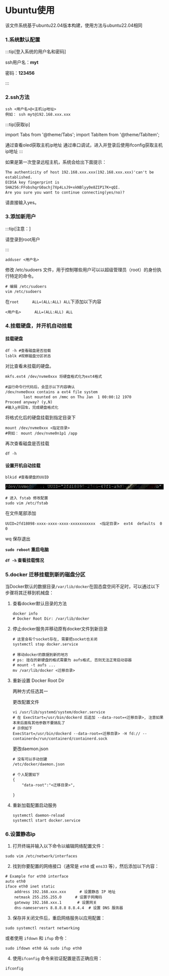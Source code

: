 # Ubuntu使用

该文件系统基于ubuntu22.04版本构建，使用方法与ubuntu22.04相同

### 1.系统默认配置

:::tip[登入系统的用户名和密码]


ssh用户名：**myt**

密码：**123456**


:::

### 2.ssh方法
```
ssh <用户名>@<主机ip地址>
例如： ssh myt@192.168.xxx.xxx
```


:::tip[获取ip]

import Tabs from '@theme/Tabs';
import TabItem from '@theme/TabItem';

<Tabs>
  <TabItem value="oled" label="oled(推荐)" default>
    通过查看oled获取主机ip地址
  </TabItem>
  <TabItem value="chuankou" label="串口">
    通过串口调试，进入并登录后使用ifconfig获取主机ip地址
  </TabItem>
</Tabs>
:::


如果是第一次登录远程主机，系统会给出下面提示：
```
The authenticity of host 192.168.xxx.xxx(192.168.xxx.xxx)'can't be established.
ECDSA key fingerprint is SHA256:FFobshqrG0achj7Xp4LsJ9+xkNBlyy0e8ZIP17K+qQI.
Are you sure you want to continue connecting(yes/no)?
```
请直接输入yes。

### 3.添加新用户

:::tip[注意：]

请登录到root用户

:::

```
adduser <用户名>
```

修改 /etc/sudoers 文件，用于控制哪些用户可以以超级管理员（root）的身份执行特定的命令。

```
# 编辑 /etc/sudoers 
vim /etc/sudoers
```

在`root      ALL=(ALL:ALL) ALL`下添加以下内容

```
<用户名>      ALL=(ALL:ALL) ALL
```

### 4.挂载硬盘，并开机自动挂载

#### 挂载硬盘

```
df -h #查看磁盘是否挂载
lsblk #观察磁盘分区状态
```

对比查看未挂载的硬盘。

```
mkfs.ext4 /dev/nvme0xxx 将硬盘格式化为ext4格式

#运行命令行代码后，会显示以下内容确认
/dev/nvme0xxx contains a ext4 file system
        last mounted on /mmc on Thu Jan  1 00:00:12 1970
Proceed anyway? (y,N)
#输入y并回车，完成硬盘格式化
```

将格式化后的硬盘挂载到指定目录下

```
mount /dev/nvme0xxx <指定目录>
#例如： mount /dev/nvme0n1p1 /app
```

再次查看磁盘是否挂载

```
df -h
```

#### 设置开机自动挂载

```
blkid #查看硬盘的UUID
```

![UUID](/img/UUID.png)




```
# 进入 fstab 修改配置
sudo vim /etc/fstab
```

 在文件尾部添加

```
UUID=2fd18098-xxxx-xxxx-xxxx-xxxxxxxxxxx  <指定目录>  ext4  defaults  0  0
```

wq 保存退出

**`sudo reboot`  重启电脑**

**`df -h`  查看挂载情况**

### 5.docker 迁移挂载到新的磁盘分区

当Docker默认的数据目录`/var/lib/docker`在固态盘空间不足时，可以通过以下步骤将其迁移到机械盘：

1. 查看docker默认目录的方法

   ```
   docker info
   # Docker Root Dir: /var/lib/docker
   ```

   

2. 停止docker服务并移动原有docker文件到新目录

   ```
   # 这里会有个socket存在, 需要把socket也关闭
   systemctl stop docker.service
   
   # 移动docker的数据到新的地方 
   # ps: 挂在的新硬盘的格式需要为 aufs格式, 否则无法正常启动容器
   # mount -t aufs ...
   mv /var/lib/docker <迁移目录>
   ```

   

3. 重新设置 Docker Root Dir

   两种方式任选其一

   更改配置文件

   ```
   vi /usr/lib/systemd/system/docker.service
   # 在 ExecStart=/usr/bin/dockerd 后追加 --data-root=<迁移目录>, 注意如果本来后面有其他参数不要搞乱了
   # 示例如下
   ExecStart=/usr/bin/dockerd --data-root=<迁移目录> -H fd:// --containerd=/run/containerd/containerd.sock
   
   ```

   更改daemon.json

   ```
   # 没有可以手动创建
   /etc/docker/daemon.json
   
   # 个人配置如下
   {
       "data-root":"<迁移目录>",
       
   }
   ```

   

4. 重新加载配置启动服务

   ```
   systemctl daemon-reload
   systemctl start docker.service
   ```

### 6.设置静态ip

1. 打开终端并输入以下命令以编辑网络配置文件：

```
sudo vim /etc/network/interfaces
```

2. 找到你要配置的网络接口（通常是 `eth0` 或 `ens33` 等），然后添加以下内容：

```
# Example for eth0 interface
auto eth0
iface eth0 inet static
    address 192.168.xxx.xxx      # 设置静态 IP 地址
    netmask 255.255.255.0      # 设置子网掩码
    gateway 192.168.xxx.1       # 设置网关
    dns-nameservers 8.8.8.8 8.8.4.4  # 设置 DNS 服务器

```

3. 保存并关闭文件后，重启网络服务以应用配置：

```
sudo systemctl restart networking
```

或者使用 `ifdown` 和 `ifup` 命令：

```
sudo ifdown eth0 && sudo ifup eth0
```

4. 使用`ifconfig` 命令来验证配置是否正确应用：

```
ifconfig
```



